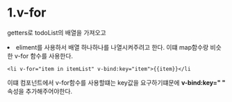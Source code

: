 # 1.v-for

getters로 todoList의 배열을 가져오고 <li>eliment를 사용하서 배열 하나하나를 나열시켜주려고 한다. 이떄 map함수랑 비슷한 v-for 함수를 사용한다.

```
<li v-for="item in itemList" v-bind:key="item">{{item}}</li
```

이떄 컴포넌트에서 v-for함수를 사용할떄는 key값을 요구하기떄문에 **v-bind:key=" "** 속성을 추가해주어야한다.